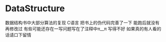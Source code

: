 # DataStructure
数据结构书中大部分算法的复现 C语言
把书上的伪代码完善了一下 能跑后就没有再修改过
有些可能还存在一写问题写在了注释中π__π
写得不好 如果真的有人看的话请口下留情
